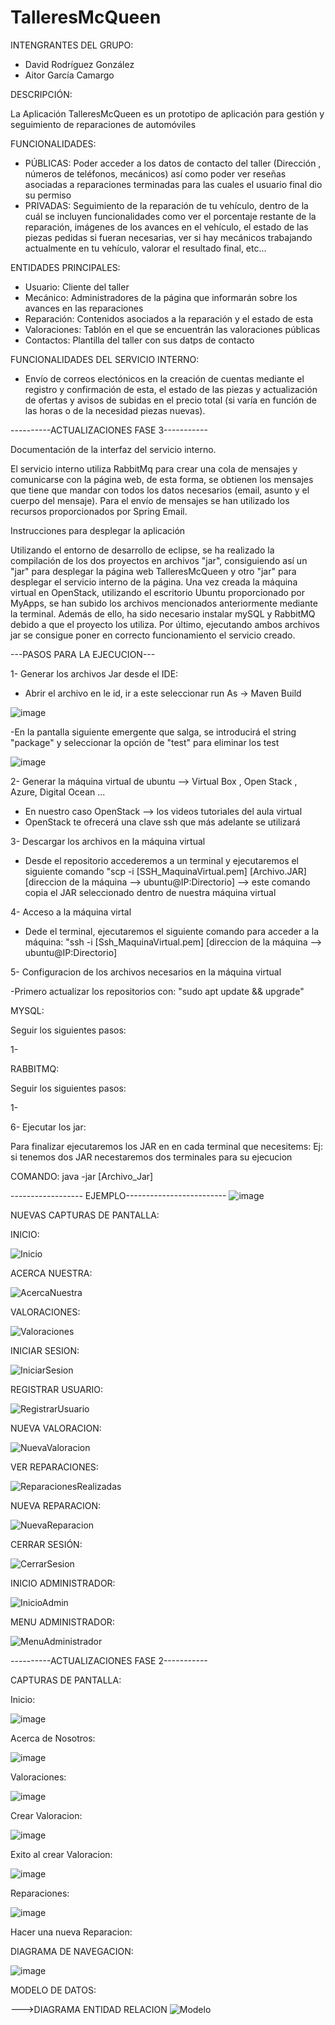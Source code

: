 # TalleresMcQueen

INTENGRANTES DEL GRUPO:
 - David Rodríguez González
 - Aitor García Camargo
 
DESCRIPCIÓN:

La Aplicación TalleresMcQueen es un prototipo de aplicación para gestión y seguimiento de reparaciones de automóviles

FUNCIONALIDADES:
 - PÚBLICAS: Poder acceder a los datos de contacto del taller (Dirección , números de teléfonos, mecánicos) así como poder ver reseñas asociadas a reparaciones terminadas para las cuales el usuario final dio su permiso
 - PRIVADAS: Seguimiento de la reparación de tu vehículo, dentro de la cuál se incluyen funcionalidades como ver el porcentaje restante de la reparación, imágenes de los avances en el vehículo, el estado de las piezas pedidas si fueran necesarias, ver si hay mecánicos trabajando actualmente en tu vehículo, valorar el resultado final, etc...

ENTIDADES PRINCIPALES:
  - Usuario: Cliente del taller
  - Mecánico: Administradores de la página que informarán sobre los avances en las reparaciones
  - Reparación: Contenidos asociados a la reparación y el estado de esta
  - Valoraciones: Tablón en el que se encuentrán las valoraciones públicas
  - Contactos: Plantilla del taller con sus datps de contacto
 
FUNCIONALIDADES DEL SERVICIO INTERNO:
 - Envío de correos electónicos en la creación de cuentas mediante el registro y confirmación de esta, el estado de las piezas y actualización de ofertas y avisos de subidas en el precio total (si varía en función de las horas o de la necesidad piezas nuevas).

----------ACTUALIZACIONES FASE 3-----------

Documentación de la interfaz del servicio interno.

El servicio interno utiliza RabbitMq para crear una cola de mensajes y comunicarse con la página web, de esta forma, se obtienen los mensajes que tiene que mandar con todos los datos necesarios (email, asunto y el cuerpo del mensaje). Para el envío de mensajes se han utilizado los recursos proporcionados por Spring Email.

Instrucciones para desplegar la aplicación

Utilizando el entorno de desarrollo de eclipse, se ha realizado la compilación de los dos proyectos en archivos "jar", consiguiendo así un "jar" para desplegar la página web TalleresMcQueen y otro "jar" para desplegar el servicio interno de la página. Una vez creada la máquina virtual en OpenStack, utilizando el escritorio Ubuntu proporcionado por MyApps, se han subido los archivos mencionados anteriormente mediante la terminal. Además de ello, ha sido necesario instalar mySQL y RabbitMQ debido a que el proyecto los utiliza. Por último, ejecutando ambos archivos jar se consigue poner en correcto funcionamiento el servicio creado.

---PASOS PARA LA EJECUCION---

1- Generar los archivos Jar desde el IDE:

- Abrir el archivo en le id, ir a este seleccionar run As -> Maven Build

![image](https://user-images.githubusercontent.com/123817881/228230262-fcfe5717-8b1a-473b-97d3-41c68adf4b6c.png)

-En la pantalla siguiente emergente que salga, se introducirá el string "package" y seleccionar la opción de "test" para eliminar los test 

![image](https://user-images.githubusercontent.com/123817881/228230379-9df81c5f-9483-4776-b456-b1414c2e553e.png)

2- Generar la máquina virtual de ubuntu --> Virtual Box , Open Stack , Azure, Digital Ocean ...

  - En nuestro caso OpenStack --> los videos tutoriales del aula virtual
  - OpenStack te ofrecerá una clave ssh que más adelante se utilizará 

3- Descargar los archivos en la máquina virtual

- Desde el repositorio accederemos a un terminal y ejecutaremos el siguiente comando "scp -i [SSH_MaquinaVirtual.pem] [Archivo.JAR] [direccion de la máquina --> ubuntu@IP:Directorio] --> este comando copia el JAR seleccionado dentro de nuestra máquina virtual

4- Acceso a la máquina virtal

- Dede el terminal, ejecutaremos el siguiente comando para acceder a la máquina: "ssh -i [Ssh_MaquinaVirtual.pem] [direccion de la máquina --> ubuntu@IP:Directorio] 

5- Configuracion de los archivos necesarios en la máquina virtual

-Primero actualizar los repositorios con: "sudo apt update && upgrade"

MYSQL:

Seguir los siguientes pasos:

 1- 
 
RABBITMQ:

Seguir los siguientes pasos:

 1-

6- Ejecutar los jar:

Para  finalizar ejecutaremos los JAR en en cada terminal que necesitems: Ej: si tenemos dos JAR necestaremos dos terminales para su ejecucion
 
 COMANDO: java -jar [Archivo_Jar]
 
------------------ EJEMPLO-------------------------
 ![image](https://user-images.githubusercontent.com/123817881/228233363-e2cc4ede-f259-41bc-9c8b-a00e0c7cbaa6.png)


NUEVAS CAPTURAS DE PANTALLA:

INICIO:

![Inicio](https://user-images.githubusercontent.com/123817881/228057698-b2f439bb-ddce-46e0-a3b8-66bbbfc51910.png)

ACERCA NUESTRA:

![AcercaNuestra](https://user-images.githubusercontent.com/123817881/228058086-b1c89da5-744e-4a06-983f-b8117587ee9b.png)

VALORACIONES:

![Valoraciones](https://user-images.githubusercontent.com/123817881/228058132-a24d9c0e-318e-4440-b557-315dcb7363e3.png)

INICIAR SESION:

![IniciarSesion](https://user-images.githubusercontent.com/123817881/228058174-b345f8ac-2c20-43ef-874e-072a0ee315f2.png)

REGISTRAR USUARIO:

![RegistrarUsuario](https://user-images.githubusercontent.com/123817881/228058330-6cde7e61-18ea-4f58-87d6-afe44d3bc85c.png)

NUEVA VALORACION:

![NuevaValoracion](https://user-images.githubusercontent.com/123817881/228058302-871b86e2-2f40-43dc-ba1d-1bcb898e0042.png)

VER REPARACIONES:

![ReparacionesRealizadas](https://user-images.githubusercontent.com/123817881/228058312-7756bd25-d6d9-4e5f-af81-f43eae2cff66.png)

NUEVA REPARACION:

![NuevaReparacion](https://user-images.githubusercontent.com/123817881/228058290-eafb0a6d-58ee-485f-8bf9-8391f80a0f10.png)

CERRAR SESIÓN:

![CerrarSesion](https://user-images.githubusercontent.com/123817881/228058226-e21e6210-2e17-4e31-8bb6-972bcb8f4555.png)

INICIO ADMINISTRADOR:

![InicioAdmin](https://user-images.githubusercontent.com/123817881/228058264-92b10b68-efc5-4125-acdc-94fb58d56c58.png)

MENU ADMINISTRADOR:

![MenuAdministrador](https://user-images.githubusercontent.com/123817881/228058278-048abafb-4b5d-47cc-8003-93a4719e5cac.png)




----------ACTUALIZACIONES FASE 2-----------

CAPTURAS DE PANTALLA:

Inicio:

![image](https://user-images.githubusercontent.com/119364189/221859059-6ac7daec-92f0-4aa1-a8cd-fae9b5781c42.png)


Acerca de Nosotros:

![image](https://user-images.githubusercontent.com/119364189/221859204-d12b7ae3-1d58-4d40-be0c-e6ef460872cf.png)

Valoraciones:

![image](https://user-images.githubusercontent.com/119364189/221859309-0a76a56e-21a6-4791-8d6f-fe3cacb32141.png)

  
  Crear Valoracion:
  
 ![image](https://user-images.githubusercontent.com/119364189/221859380-4a3eba18-176f-49c1-95c5-aa589a866a24.png)

  Exito al crear Valoracion:
 
  ![image](https://user-images.githubusercontent.com/119364189/221859466-2fbe5904-332c-4a39-a4f4-2c4b1c249dc4.png)

Reparaciones:

![image](https://user-images.githubusercontent.com/119364189/221859548-1286b8f9-eee1-45f6-a637-c3bf42566052.png)


  Hacer una nueva Reparacion:
  

DIAGRAMA DE NAVEGACION:

![image](https://user-images.githubusercontent.com/119364189/221834298-f54f2eb1-139c-4b41-8cd1-0cc26d0940e7.png)


MODELO DE DATOS:
 
 --->DIAGRAMA ENTIDAD RELACION
 ![Modelo](https://user-images.githubusercontent.com/123817881/221811846-f557af82-69d2-4278-9ab9-7c29493e3325.png)

